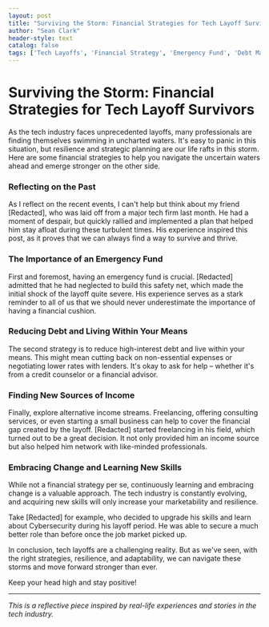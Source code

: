 ```yaml
---
layout: post
title: "Surviving the Storm: Financial Strategies for Tech Layoff Survivors"
author: "Sean Clark"
header-style: text
catalog: false
tags: ['Tech Layoffs', 'Financial Strategy', 'Emergency Fund', 'Debt Management', 'Income Streams', 'Skills Development', 'Positive Attitude']
---
```


# Surviving the Storm: Financial Strategies for Tech Layoff Survivors

As the tech industry faces unprecedented layoffs, many professionals are finding themselves swimming in uncharted waters. It's easy to panic in this situation, but resilience and strategic planning are our life rafts in this storm. Here are some financial strategies to help you navigate the uncertain waters ahead and emerge stronger on the other side.

### Reflecting on the Past
As I reflect on the recent events, I can't help but think about my friend [Redacted], who was laid off from a major tech firm last month. He had a moment of despair, but quickly rallied and implemented a plan that helped him stay afloat during these turbulent times. His experience inspired this post, as it proves that we can always find a way to survive and thrive.

### The Importance of an Emergency Fund
First and foremost, having an emergency fund is crucial. [Redacted] admitted that he had neglected to build this safety net, which made the initial shock of the layoff quite severe. His experience serves as a stark reminder to all of us that we should never underestimate the importance of having a financial cushion.

### Reducing Debt and Living Within Your Means
The second strategy is to reduce high-interest debt and live within your means. This might mean cutting back on non-essential expenses or negotiating lower rates with lenders. It's okay to ask for help – whether it's from a credit counselor or a financial advisor.

### Finding New Sources of Income
Finally, explore alternative income streams. Freelancing, offering consulting services, or even starting a small business can help to cover the financial gap created by the layoff. [Redacted] started freelancing in his field, which turned out to be a great decision. It not only provided him an income source but also helped him network with like-minded professionals.

### Embracing Change and Learning New Skills
While not a financial strategy per se, continuously learning and embracing change is a valuable approach. The tech industry is constantly evolving, and acquiring new skills will only increase your marketability and resilience.

Take [Redacted] for example, who decided to upgrade his skills and learn about Cybersecurity during his layoff period. He was able to secure a much better role than before once the job market picked up.

In conclusion, tech layoffs are a challenging reality. But as we've seen, with the right strategies, resilience, and adaptability, we can navigate these storms and move forward stronger than ever.

Keep your head high and stay positive!

---

_This is a reflective piece inspired by real-life experiences and stories in the tech industry._
